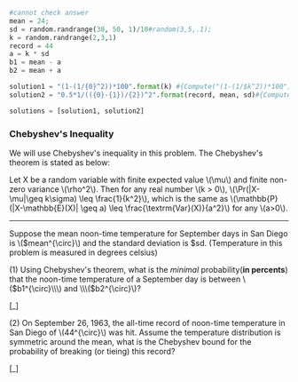 ```python
#cannot check answer
mean = 24;
sd = random.randrange(30, 50, 1)/10#random(3,5,.1);
k = random.randrange(2,3,1)
record = 44
a = k * sd
b1 = mean - a
b2 = mean + a

solution1 = "(1-(1/{0}^2))*100".format(k) #{Compute("(1-(1/$k^2))*100")} %.
solution2 = "0.5*1/(({0}-{1})/{2})^2".format(record, mean, sd)#{Compute("0.5*1/(($record-$mean)/$sd)^2")}

solutions = [solution1, solution2]
```
### Chebyshev's Inequality ##

We will use Chebyshev's inequality in this problem. The Chebyshev's theorem is stated as below:

Let X be a random variable with finite expected value \\\(\mu\\\) and finite non-zero variance \\\(\rho^2\\\). Then for any real number \\\(k > 0\\\), \\\(\Pr(|X-\mu|\geq k\sigma) \leq \frac{1}{k^2}\\\), which is the same as \\\(\mathbb{P}(|X-\mathbb{E}(X)| \geq a) \leq \frac{\textrm{Var}(X)}{a^2}\\\) for any \\\(a>0\\\).

---

Suppose the mean noon-time temperature for September days in San Diego is \\\($mean^{\circ}\\\) and the standard deviation is $sd. (Temperature in this problem is measured in degrees celsius)

(1) Using Chebyshev's theorem, what is the *minimal* probability(**in percents**) that the noon-time temperature of a September day is between \\\($b1^{\circ}\\\) and \\\($b2^{\circ}\\\)?

[_]

(2) On September 26, 1963, the all-time record of noon-time temperature in San Diego of \\\(44^{\circ}\\\) was hit. Assume the temperature distribution is symmetric around the mean, what is the Chebyshev bound for the probability of breaking (or tieing) this record?

[_]

